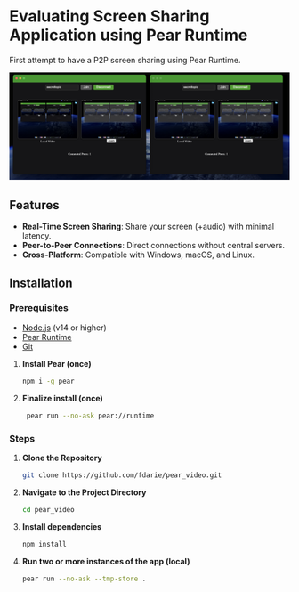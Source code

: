 # Evaluating Screen Sharing Application using Pear Runtime

First attempt to have a P2P screen sharing using Pear Runtime.

![Screenshot](images/screenshot.png)

## Features

- **Real-Time Screen Sharing**: Share your screen (+audio) with minimal latency.
- **Peer-to-Peer Connections**: Direct connections without central servers.
- **Cross-Platform**: Compatible with Windows, macOS, and Linux.

## Installation

### Prerequisites

- [Node.js](https://nodejs.org/) (v14 or higher)
- [Pear Runtime](https://docs.pears.com/guides/getting-started)
- [Git](https://git-scm.com/)

1. **Install Pear (once)**

   ```bash
   npm i -g pear
2. **Finalize install (once)**

   ```bash
    pear run --no-ask pear://runtime
### Steps

1. **Clone the Repository**

   ```bash
   git clone https://github.com/fdarie/pear_video.git
2. **Navigate to the Project Directory**

   ```bash
   cd pear_video
3. **Install dependencies**

   ```bash
   npm install
4. **Run two or more instances of the app (local)**

   ```bash
   pear run --no-ask --tmp-store .